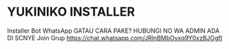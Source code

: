 # YUKINIKO INSTALLER
Installer Bot WhatsApp
GATAU CARA PAKE? HUBUNGI NO WA ADMIN ADA DI SCNYE
Join Grup
https://chat.whatsapp.com/JRlnBMbOvxq9Y0xzBJGgfI